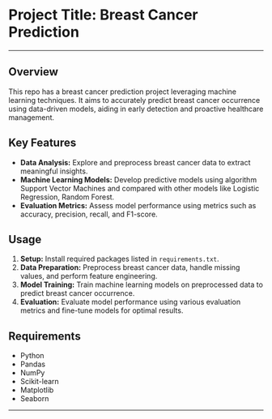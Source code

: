 # **Project Title:** Breast Cancer Prediction

---

## Overview
This repo has a breast cancer prediction project leveraging machine learning techniques. It aims to accurately predict breast cancer occurrence using data-driven models, aiding in early detection and proactive healthcare management.

## Key Features
- **Data Analysis:** Explore and preprocess breast cancer data to extract meaningful insights.
- **Machine Learning Models:** Develop predictive models using algorithm Support Vector Machines and compared with other models like Logistic Regression, Random Forest.
- **Evaluation Metrics:** Assess model performance using metrics such as accuracy, precision, recall, and F1-score.


## Usage
1. **Setup:** Install required packages listed in `requirements.txt`.
2. **Data Preparation:** Preprocess breast cancer data, handle missing values, and perform feature engineering.
3. **Model Training:** Train machine learning models on preprocessed data to predict breast cancer occurrence.
4. **Evaluation:** Evaluate model performance using various evaluation metrics and fine-tune models for optimal results.


## Requirements
- Python 
- Pandas
- NumPy
- Scikit-learn
- Matplotlib
- Seaborn


---
